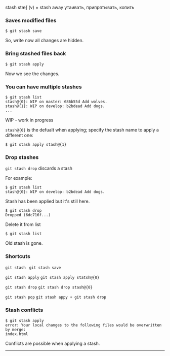 stash stæʃ (v)  = stash away утаивать, припрятывать, копить

### Saves modified files
```
$ git stash save
```
So, write now all changes are hidden.

### Bring stashed files back

```
$ git stash apply
```
Now we see the changes.

### You can have multiple stashes

```
$ git stash list
stash@{0}: WIP on master: 686b55d Add wolves.
stash@{1}: WIP on develop: b2bdead Add dogs.
...
```

WIP - work in progress

`stash@{0}` is the defualt when applying; specify the stash name to apply a different one:

```
$ git stash apply stash@{1}
```

### Drop stashes

`git stash drop` discards a stash

For example:

```
$ git stash list
stash@{0}: WIP on develop: b2bdead Add dogs.
```
Stash has been applied but it's still here.

```
$ git stash drop
Dropped (6dc716f...)
``` 
Delete it from list

```
$ git stash list
```

Old stash is gone.

### Shortcuts

``
git stash 
``
``
git stash save
``

``
git stash apply
``
``
git stash apply statsh@{0}
``

``
git stash drop
``
``
git stash drop stash@{0}
``

``
git stash pop
``
``
git stash appy +
git stash drop
``

### Stash conflicts

```
$ git stash apply
error: Your local changes to the following files would be overwritten by merge:
index.html
```
Conflicts are possible when applying a stash.


***



















